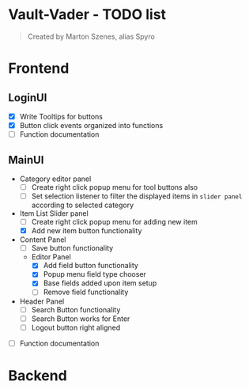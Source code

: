 # Vault-Vader - TODO list
> Created by Marton Szenes, alias Spyro  

# Frontend

## LoginUI

- [x] Write Tooltips for buttons
- [x] Button click events organized into functions
- [ ] Function documentation
  
## MainUI

- Category editor panel
  - [ ] Create right click popup menu for tool buttons also
  - [ ] Set selection listener to filter the displayed items in `slider panel` according to selected category 
- Item List Slider panel
  - [ ] Create right click popup menu for adding new item
  - [x] Add new item button functionality
- Content Panel
  - [ ] Save button functionality
  - Editor Panel
    - [x] Add field button functionality
    - [x] Popup menu field type chooser
    - [x] Base fields added upon item setup
    - [ ] Remove field functionality
- Header Panel
  - [ ] Search Button functionality
  - [ ] Search Button works for Enter
  - [ ] Logout button right aligned

- [ ] Function documentation
  
# Backend

